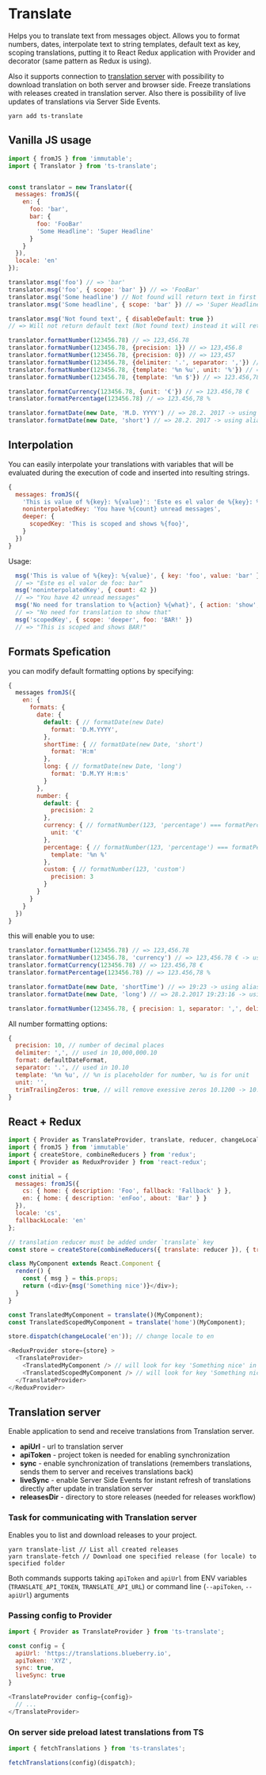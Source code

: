 # Translate

Helps you to translate text from messages object. Allows you to format numbers, dates,
interpolate text to string templates, default text as key, scoping translations,
putting it to React Redux application with Provider and decorator (same pattern as Redux is using).

Also it supports connection to [translation server](https://github.com/blueberryapps/translation-server)
with possibility to download translation on both server and browser side.
Freeze translations with releases created in translation server.
Also there is possibility of live updates of translations via Server Side Events.

```
yarn add ts-translate
```

## Vanilla JS usage

```javascript
import { fromJS } from 'immutable';
import { Translator } from 'ts-translate';


const translator = new Translator({
  messages: fromJS({
    en: {
      foo: 'bar',
      bar: {
        foo: 'FooBar'
        'Some Headline': 'Super Headline'
      }
    }
  }),
  locale: 'en'
});

translator.msg('foo') // => 'bar'
translator.msg('foo', { scope: 'bar' }) // => 'FooBar'
translator.msg('Some headline') // Not found will return text in first argument => 'Some headline'
translator.msg('Some headline', { scope: 'bar' }) // => 'Super Headline'

translator.msg('Not found text', { disableDefault: true })
// => Will not return default text (Not found text) instead it will return 'null'

translator.formatNumber(123456.78) // => 123,456.78
translator.formatNumber(123456.78, {precision: 1}) // => 123,456.8
translator.formatNumber(123456.78, {precision: 0}) // => 123,457
translator.formatNumber(123456.78, {delimiter: '.', separator: ','}) // => 123.456,78
translator.formatNumber(123456.78, {template: '%n %u', unit: '%'}) // => 123.456,78 %
translator.formatNumber(123456.78, {template: '%n $'}) // => 123.456,78 $

translator.formatCurrency(123456.78, {unit: '€'}) // => 123.456,78 €
translator.formatPercentage(123456.78) // => 123.456,78 %

translator.formatDate(new Date, 'M.D. YYYY') // => 28.2. 2017 -> using moment.js syntax
translator.formatDate(new Date, 'short') // => 28.2. 2017 -> using aliases (look down to Formats specification)
```


## Interpolation

You can easily interpolate your translations with variables that will be evaluated during the execution of code and inserted into resulting strings.

```javascript
{
  messages: fromJS({
    'This is value of %{key}: %{value}': 'Este es el valor de %{key}: %{value}',
    noninterpolatedKey: 'You have %{count} unread messages',
    deeper: {
      scopedKey: 'This is scoped and shows %{foo}',
    }
  })
}
```

Usage:
```javascript
  msg('This is value of %{key}: %{value}', { key: 'foo', value: 'bar' })
  // => "Este es el valor de foo: bar"
  msg('noninterpolatedKey', { count: 42 })
  // => "You have 42 unread messages"
  msg('No need for translation to %{action} %{what}', { action: 'show', what: 'that' })
  // => "No need for translation to show that"
  msg('scopedKey', { scope: 'deeper', foo: 'BAR!' })
  // => "This is scoped and shows BAR!"
```


## Formats Spefication

you can modify default formatting options by specifying:
```javascript
{
  messages fromJS({
    en: {
      formats: {
        date: {
          default: { // formatDate(new Date)
            format: 'D.M.YYYY',
          },
          shortTime: { // formatDate(new Date, 'short')
            format: 'H:m'
          },
          long: { // formatDate(new Date, 'long')
            format: 'D.M.YY H:m:s'
          }
        },
        number: {
          default: {
            precision: 2
          },
          currency: { // formatNumber(123, 'percentage') === formatPercentage(123)
            unit: '€'
          },
          percentage: { // formatNumber(123, 'percentage') === formatPercentage(123)
            template: '%n %'
          },
          custom: { // formatNumber(123, 'custom')
            precision: 3
          }
        }
      }
    }
  })
}
```

this will enable you to use:
```javascript
translator.formatNumber(123456.78) // => 123,456.78
translator.formatNumber(123456.78, 'currency') // => 123,456.78 € -> using alias
translator.formatCurrency(123456.78) // => 123.456,78 €
translator.formatPercentage(123456.78) // => 123.456,78 %

translator.formatDate(new Date, 'shortTime') // => 19:23 -> using alias
translator.formatDate(new Date, 'long') // => 28.2.2017 19:23:16 -> using alias

translator.formatNumber(123456.78, { precision: 1, separator: ',', delimiter: '' }) // => 123456,7 € -> using custom options
```

All number formatting options:

```javascript
{
  precision: 10, // number of decimal places
  delimiter: ',', // used in 10,000,000.10
  format: defaultDateFormat,
  separator: '.', // used in 10.10
  template: '%n %u', // %n is placeholder for number, %u is for unit
  unit: '',
  trimTrailingZeros: true, // will remove exessive zeros 10.1200 -> 10.12
}
```

## React + Redux

```javascript
import { Provider as TranslateProvider, translate, reducer, changeLocale } from 'ts-translate';
import { fromJS } from 'immutable'
import { createStore, combineReducers } from 'redux';
import { Provider as ReduxProvider } from 'react-redux';

const initial = {
  messages: fromJS({
    cs: { home: { description: 'Foo', fallback: 'Fallback' } },
    en: { home: { description: 'enFoo', about: 'Bar' } }
  }),
  locale: 'cs',
  fallbackLocale: 'en'
};

// translation reducer must be added under `translate` key
const store = createStore(combineReducers({ translate: reducer }), { translate: initial});

class MyComponent extends React.Component {
  render() {
    const { msg } = this.props;
    return (<div>{msg('Something nice')}</div>);
  }
}

const TranslatedMyComponent = translate()(MyComponent);
const TranslatedScopedMyComponent = translate('home')(MyComponent);

store.dispatch(changeLocale('en')); // change locale to en

<ReduxProvider store={store} >
  <TranslateProvider>
    <TranslatedMyComponent /> // will look for key 'Something nice' in root of locale messages
    <TranslatedScopedMyComponent /> // will look for key 'Something nice' in `home` scope of locale messages
  </TranslateProvider>
</ReduxProvider>
```

## Translation server

Enable application to send and receive translations from Translation server.

- __apiUrl__ - url to translation server
- __apiToken__ - project token is needed for enabling synchronization
- __sync__ - enable synchronization of translations (remembers translations, sends them to server and receives translations back)
- __liveSync__ - enable Server Side Events for instant refresh of translations directly after update in translation server
- __releasesDir__ - directory to store releases (needed for releases workflow)

### Task for communicating with Translation server

Enables you to list and download releases to your project.

```
yarn translate-list // List all created releases
yarn translate-fetch // Download one specified release (for locale) to specified folder
```

Both commands supports taking `apiToken` and `apiUrl` from ENV variables (`TRANSLATE_API_TOKEN`, `TRANSLATE_API_URL`) or command line (`--apiToken`, `--apiUrl`) arguments

### Passing config to Provider

```javascript
import { Provider as TranslateProvider } from 'ts-translate';

const config = {
  apiUrl: 'https://translations.blueberry.io',
  apiToken: 'XYZ',
  sync: true,
  liveSync: true
}

<TranslateProvider config={config}>
  // ...
</TranslateProvider>
```

### On server side preload latest translations from TS

```javascript
import { fetchTranslations } from 'ts-translates';

fetchTranslations(config)(dispatch);
```
